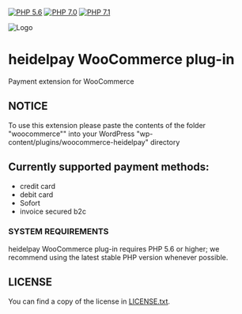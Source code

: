 [![PHP 5.6](https://img.shields.io/badge/php-5.6-blue.svg)](http://www.php.net)
[![PHP 7.0](https://img.shields.io/badge/php-7.0-blue.svg)](http://www.php.net)
[![PHP 7.1](https://img.shields.io/badge/php-7.1-blue.svg)](http://www.php.net)

![Logo](https://dev.heidelpay.de/devHeidelpay_400_180.jpg)

# heidelpay WooCommerce plug-in
Payment extension for WooCommerce

## NOTICE
To use this extension please paste the contents of the folder "woocommerce"" into your WordPress "wp-content/plugins/woocommerce-heidelpay" directory

## Currently supported payment methods:

* credit card
* debit card
* Sofort
* invoice secured b2c

### SYSTEM REQUIREMENTS

heidelpay WooCommerce plug-in requires PHP 5.6 or higher; we recommend using the
latest stable PHP version whenever possible.

## LICENSE

You can find a copy of the license in [LICENSE.txt](LICENSE.txt).